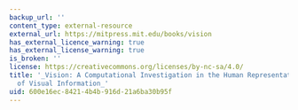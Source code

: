 ```yaml
---
backup_url: ''
content_type: external-resource
external_url: https://mitpress.mit.edu/books/vision
has_external_licence_warning: true
has_external_license_warning: true
is_broken: ''
license: https://creativecommons.org/licenses/by-nc-sa/4.0/
title: '_Vision: A Computational Investigation in the Human Representation and Processing
  of Visual Information_'
uid: 600e16ec-8421-4b4b-916d-21a6ba30b95f
---
```

